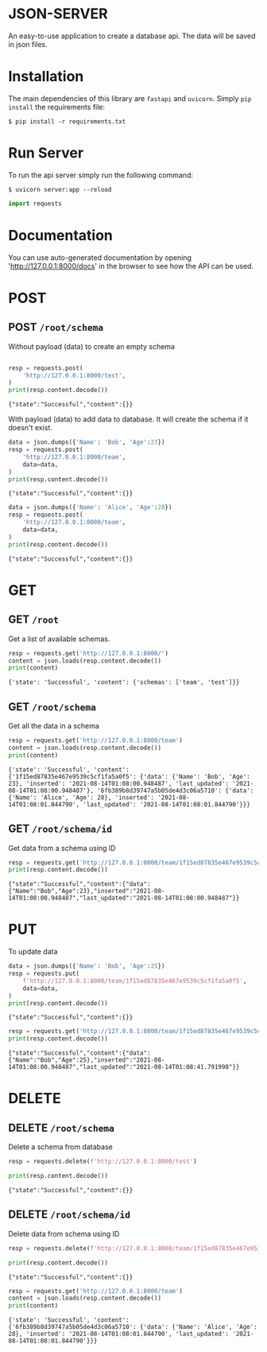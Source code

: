 # JSON-SERVER
An easy-to-use application to create a database api. The data will be saved in json files.

# Installation
The main dependencies of this library are `fastapi` and `uvicorn`. Simply `pip install` the requirements file:

`$ pip install -r requirements.txt`

# Run Server
To run the api server simply run the following command:

`$ uvicorn server:app --reload`


```python
import requests
```

# Documentation
You can use auto-generated documentation by opening 'http://127.0.0.1:8000/docs' in the browser to see how the API can be used.

# POST

## POST `/root/schema`
Without payload (data) to create an empty schema


```python

resp = requests.post(
    'http://127.0.0.1:8000/test',
)
print(resp.content.decode())
```

    {"state":"Successful","content":{}}
    

With payload (data) to add data to database. It will create the schema if it doesn't exist.


```python
data = json.dumps({'Name': 'Bob', 'Age':23})
resp = requests.post(
    'http://127.0.0.1:8000/team',
    data=data,
)
print(resp.content.decode())
```

    {"state":"Successful","content":{}}
    


```python
data = json.dumps({'Name': 'Alice', 'Age':28})
resp = requests.post(
    'http://127.0.0.1:8000/team',
    data=data,
)
print(resp.content.decode())
```

    {"state":"Successful","content":{}}
    

# GET

## GET `/root`
Get a list of available schemas.


```python
resp = requests.get('http://127.0.0.1:8000/')
content = json.loads(resp.content.decode())
print(content)
```

    {'state': 'Successful', 'content': {'schemas': ['team', 'test']}}
    

## GET `/root/schema`
Get all the data in a schema


```python
resp = requests.get('http://127.0.0.1:8000/team')
content = json.loads(resp.content.decode())
print(content)
```

    {'state': 'Successful', 'content': {'1f15ed87835e467e9539c5cf1fa5a0f5': {'data': {'Name': 'Bob', 'Age': 23}, 'inserted': '2021-08-14T01:08:00.948487', 'last_updated': '2021-08-14T01:08:00.948487'}, '6fb389b8d39747a5b05de4d3c06a5710': {'data': {'Name': 'Alice', 'Age': 28}, 'inserted': '2021-08-14T01:08:01.844790', 'last_updated': '2021-08-14T01:08:01.844790'}}}
    

## GET `/root/schema/id`
Get data from a schema using ID


```python
resp = requests.get('http://127.0.0.1:8000/team/1f15ed87835e467e9539c5cf1fa5a0f5')
print(resp.content.decode())
```

    {"state":"Successful","content":{"data":{"Name":"Bob","Age":23},"inserted":"2021-08-14T01:08:00.948487","last_updated":"2021-08-14T01:08:00.948487"}}
    

# PUT
To update data


```python
data = json.dumps({'Name': 'Bob', 'Age':25})
resp = requests.put(
    f'http://127.0.0.1:8000/team/1f15ed87835e467e9539c5cf1fa5a0f5',
    data=data,
)
print(resp.content.decode())
```

    {"state":"Successful","content":{}}
    


```python
resp = requests.get('http://127.0.0.1:8000/team/1f15ed87835e467e9539c5cf1fa5a0f5')
print(resp.content.decode())
```

    {"state":"Successful","content":{"data":{"Name":"Bob","Age":25},"inserted":"2021-08-14T01:08:00.948487","last_updated":"2021-08-14T01:08:41.791998"}}
    

# DELETE

## DELETE `/root/schema`
Delete a schema from database


```python
resp = requests.delete(f'http://127.0.0.1:8000/test')

print(resp.content.decode())
```

    {"state":"Successful","content":{}}
    

## DELETE `/root/schema/id`
Delete data from schema using ID


```python
resp = requests.delete(f'http://127.0.0.1:8000/team/1f15ed87835e467e9539c5cf1fa5a0f5')

print(resp.content.decode())
```

    {"state":"Successful","content":{}}
    


```python
resp = requests.get('http://127.0.0.1:8000/team')
content = json.loads(resp.content.decode())
print(content)
```

    {'state': 'Successful', 'content': {'6fb389b8d39747a5b05de4d3c06a5710': {'data': {'Name': 'Alice', 'Age': 28}, 'inserted': '2021-08-14T01:08:01.844790', 'last_updated': '2021-08-14T01:08:01.844790'}}}
    
